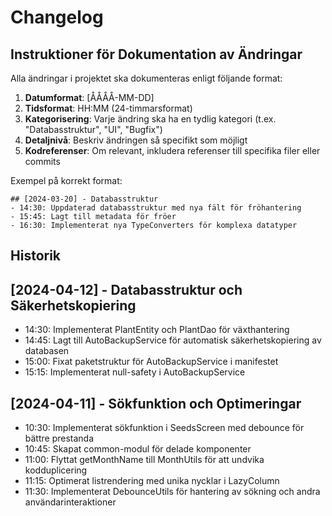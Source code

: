 # Changelog

## Instruktioner för Dokumentation av Ändringar

Alla ändringar i projektet ska dokumenteras enligt följande format:

1. **Datumformat**: [ÅÅÅÅ-MM-DD]
2. **Tidsformat**: HH:MM (24-timmarsformat)
3. **Kategorisering**: Varje ändring ska ha en tydlig kategori (t.ex. "Databasstruktur", "UI", "Bugfix")
4. **Detaljnivå**: Beskriv ändringen så specifikt som möjligt
5. **Kodreferenser**: Om relevant, inkludera referenser till specifika filer eller commits

Exempel på korrekt format:
```
## [2024-03-20] - Databasstruktur
- 14:30: Uppdaterad databasstruktur med nya fält för fröhantering
- 15:45: Lagt till metadata för fröer
- 16:30: Implementerat nya TypeConverters för komplexa datatyper
```

## Historik

## [2024-04-12] - Databasstruktur och Säkerhetskopiering
- 14:30: Implementerat PlantEntity och PlantDao för växthantering
- 14:45: Lagt till AutoBackupService för automatisk säkerhetskopiering av databasen
- 15:00: Fixat paketstruktur för AutoBackupService i manifestet
- 15:15: Implementerat null-safety i AutoBackupService

## [2024-04-11] - Sökfunktion och Optimeringar
- 10:30: Implementerat sökfunktion i SeedsScreen med debounce för bättre prestanda
- 10:45: Skapat common-modul för delade komponenter
- 11:00: Flyttat getMonthName till MonthUtils för att undvika kodduplicering
- 11:15: Optimerat listrendering med unika nycklar i LazyColumn
- 11:30: Implementerat DebounceUtils för hantering av sökning och andra användarinteraktioner